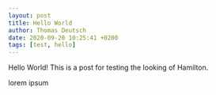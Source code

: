 ```yaml
---
layout: post
title: Hello World
author: Thomas Deutsch
date: 2020-09-20 10:25:41 +0200
tags: [test, hello]
---
```


Hello World! This is a post for testing the looking of Hamilton.

lorem ipsum